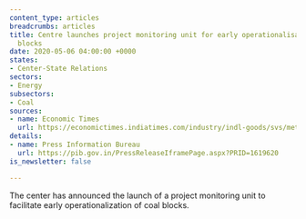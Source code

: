 ```yaml
---
content_type: articles
breadcrumbs: articles
title: Centre launches project monitoring unit for early operationalisation of coal
  blocks
date: 2020-05-06 04:00:00 +0000
states:
- Center-State Relations
sectors:
- Energy
subsectors:
- Coal
sources:
- name: Economic Times
  url: https://economictimes.indiatimes.com/industry/indl-goods/svs/metals-mining/centre-launches-project-monitoring-unit-for-early-operationalisation-of-coal-blocks/articleshow/75476202.cms
details:
- name: Press Information Bureau
  url: https://pib.gov.in/PressReleaseIframePage.aspx?PRID=1619620
is_newsletter: false

---
```

The center has announced the launch of a project monitoring unit to facilitate early operationalization of coal blocks.
